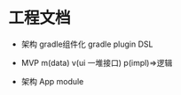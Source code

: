 # 工程文档

- 架构 gradle组件化 gradle plugin DSL

- MVP m(data) v(ui 一堆接口) p(impl)=>逻辑

- 架构
App
module
     